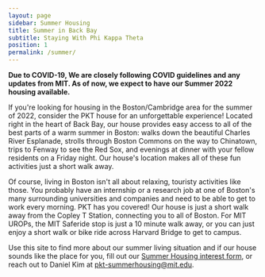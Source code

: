 ```yaml
---
layout: page
sidebar: Summer Housing
title: Summer in Back Bay
subtitle: Staying With Phi Kappa Theta
position: 1
permalink: /summer/
---
```

**Due to COVID-19, We are closely following COVID guidelines and any updates from MIT. As of now, we expect to have our Summer 2022 housing available.**

If you're looking for housing in the Boston/Cambridge area for the summer of 2022, consider the PKT house for an unforgettable experience! Located right in the heart of Back Bay, our house provides easy access to all of the best parts of a warm summer in Boston: walks down the beautiful Charles River Esplanade, strolls through Boston Commons on the way to Chinatown, trips to Fenway to see the Red Sox, and evenings at dinner with your fellow residents on a Friday night. Our house's location makes all of these fun activities just a short walk away.

Of course, living in Boston isn't all about relaxing, touristy activities like those. You probably have an internship or a research job at one of Boston's many surrounding universities and companies and need to be able to get to work every morning. PKT has you covered! Our house is just a short walk away from the Copley T Station, connecting you to all of Boston. For MIT UROPs, the MIT Saferide stop is just a 10 minute walk away, or you can just enjoy a short walk or bike ride across Harvard Bridge to get to campus. 

Use this site to find more about our summer living situation and if our house sounds like the place for you, fill out our [Summer Housing interest form](https://forms.gle/DhbPnvWhfckNgCrUA), or reach out to Daniel Kim at pkt-summerhousing@mit.edu.
